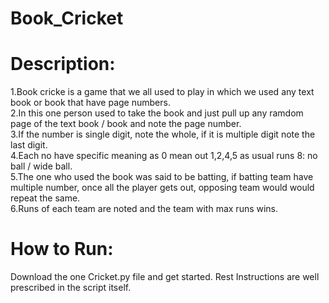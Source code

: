 # Book_Cricket
# Description:
1.Book cricke is a game that we all used to play in which we used any text book or book that have page numbers.                  
2.In this one person used to take the book and just pull up any ramdom page of the text book / book and note the page number.           
3.If the number is single digit, note the whole, if it is multiple digit note the last digit.                    
4.Each no have specific meaning as 0 mean out 1,2,4,5 as usual runs 8: no ball / wide ball.                                  
5.The one who used the book was said to be batting, if batting team have multiple number, once all the player gets out, opposing team would would repeat the same.                                                   
6.Runs of each team are noted and the team with max runs wins.                                                                           

# How to Run:
Download the one Cricket.py file and get started.
Rest Instructions are well prescribed in the script itself. 

